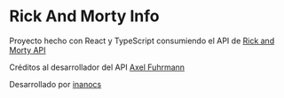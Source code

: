 # Rick And Morty Info

Proyecto hecho con React y TypeScript consumiendo el API de [Rick and Morty API](https://rickandmortyapi.com/)

Créditos al desarrollador del API [Axel Fuhrmann](https://axelfuhrmann.com/)

Desarrollado por [inanocs](https://www.linkedin.com/in/fernando-cabezas-sanchez/)
